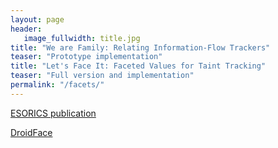 ```yaml
---
layout: page
header:
   image_fullwidth: title.jpg
title: "We are Family: Relating Information-Flow Trackers"
teaser: "Prototype implementation"
title: "Let's Face It: Faceted Values for Taint Tracking"
teaser: "Full version and implementation"
permalink: "/facets/"
---
```



[ESORICS publication](/research/group/security/publications/2016/facets/esorics-full.pdf)

[DroidFace](/research/group/security/publications/2016/facets/droidface.tar.xz)

